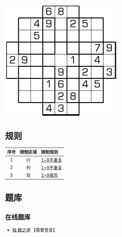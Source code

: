 ![](../../../images/sudoku/移位数独.png)

# 规则
| 序号  | 限制区域 | 限制规则      |
|:---:|:----:|:----------|
|  1  |  行   | [1~9不重复] |
|  2  |  列   | [1~9不重复] |
|  3  |  宫   | [1~9填充]  |

# 题库

## 在线题库
- [独·数之道](http://www.sudokufans.org.cn/lx/game.index.php?type=yw) 【需要登录】

[1~9不重复]: ../../../rules.md#1to9不重复
[1~9填充]: ../../../rules.md#1to9填充